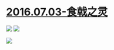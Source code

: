 # [2016.07.03-食戟之灵](https://bangumi.bilibili.com/anime/5017/)
![](https://bilicoverimg.github.io/2016/2016.07.03-食戟之灵.jpg)
![](https://bilicoverimg.github.io/2016/2016.07.03-食戟之灵%28平板截图%29.jpg)

![](https://bilicover2016.github.io/2016.07.03.jpg)